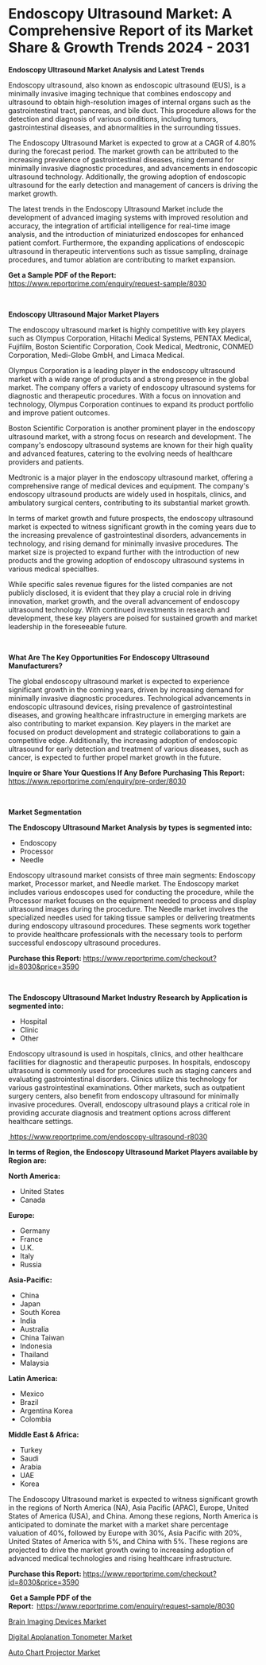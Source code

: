 <p><h1>Endoscopy Ultrasound Market: A Comprehensive Report of its Market Share & Growth Trends 2024 - 2031</h1></p><p><strong>Endoscopy Ultrasound Market Analysis and Latest Trends</strong></p>
<p><p>Endoscopy ultrasound, also known as endoscopic ultrasound (EUS), is a minimally invasive imaging technique that combines endoscopy and ultrasound to obtain high-resolution images of internal organs such as the gastrointestinal tract, pancreas, and bile duct. This procedure allows for the detection and diagnosis of various conditions, including tumors, gastrointestinal diseases, and abnormalities in the surrounding tissues.</p><p>The Endoscopy Ultrasound Market is expected to grow at a CAGR of 4.80% during the forecast period. The market growth can be attributed to the increasing prevalence of gastrointestinal diseases, rising demand for minimally invasive diagnostic procedures, and advancements in endoscopic ultrasound technology. Additionally, the growing adoption of endoscopic ultrasound for the early detection and management of cancers is driving the market growth.</p><p>The latest trends in the Endoscopy Ultrasound Market include the development of advanced imaging systems with improved resolution and accuracy, the integration of artificial intelligence for real-time image analysis, and the introduction of miniaturized endoscopes for enhanced patient comfort. Furthermore, the expanding applications of endoscopic ultrasound in therapeutic interventions such as tissue sampling, drainage procedures, and tumor ablation are contributing to market expansion.</p></p>
<p><strong>Get a Sample PDF of the Report:&nbsp;</strong> <a href="https://www.reportprime.com/enquiry/request-sample/8030">https://www.reportprime.com/enquiry/request-sample/8030</a></p>
<p>&nbsp;</p>
<p><strong>Endoscopy Ultrasound Major Market Players</strong></p>
<p><p>The endoscopy ultrasound market is highly competitive with key players such as Olympus Corporation, Hitachi Medical Systems, PENTAX Medical, Fujifilm, Boston Scientific Corporation, Cook Medical, Medtronic, CONMED Corporation, Medi-Globe GmbH, and Limaca Medical.</p><p>Olympus Corporation is a leading player in the endoscopy ultrasound market with a wide range of products and a strong presence in the global market. The company offers a variety of endoscopy ultrasound systems for diagnostic and therapeutic procedures. With a focus on innovation and technology, Olympus Corporation continues to expand its product portfolio and improve patient outcomes.</p><p>Boston Scientific Corporation is another prominent player in the endoscopy ultrasound market, with a strong focus on research and development. The company's endoscopy ultrasound systems are known for their high quality and advanced features, catering to the evolving needs of healthcare providers and patients.</p><p>Medtronic is a major player in the endoscopy ultrasound market, offering a comprehensive range of medical devices and equipment. The company's endoscopy ultrasound products are widely used in hospitals, clinics, and ambulatory surgical centers, contributing to its substantial market growth.</p><p>In terms of market growth and future prospects, the endoscopy ultrasound market is expected to witness significant growth in the coming years due to the increasing prevalence of gastrointestinal disorders, advancements in technology, and rising demand for minimally invasive procedures. The market size is projected to expand further with the introduction of new products and the growing adoption of endoscopy ultrasound systems in various medical specialties.</p><p>While specific sales revenue figures for the listed companies are not publicly disclosed, it is evident that they play a crucial role in driving innovation, market growth, and the overall advancement of endoscopy ultrasound technology. With continued investments in research and development, these key players are poised for sustained growth and market leadership in the foreseeable future.</p></p>
<p>&nbsp;</p>
<p><strong>What Are The Key Opportunities For Endoscopy Ultrasound Manufacturers?</strong></p>
<p><p>The global endoscopy ultrasound market is expected to experience significant growth in the coming years, driven by increasing demand for minimally invasive diagnostic procedures. Technological advancements in endoscopic ultrasound devices, rising prevalence of gastrointestinal diseases, and growing healthcare infrastructure in emerging markets are also contributing to market expansion. Key players in the market are focused on product development and strategic collaborations to gain a competitive edge. Additionally, the increasing adoption of endoscopic ultrasound for early detection and treatment of various diseases, such as cancer, is expected to further propel market growth in the future.</p></p>
<p><strong>Inquire or Share Your Questions If Any Before Purchasing This Report:</strong> <a href="https://www.reportprime.com/enquiry/pre-order/8030">https://www.reportprime.com/enquiry/pre-order/8030</a></p>
<p>&nbsp;</p>
<p><strong>Market Segmentation</strong></p>
<p><strong>The Endoscopy Ultrasound Market Analysis by types is segmented into:</strong></p>
<p><ul><li>Endoscopy</li><li>Processor</li><li>Needle</li></ul></p>
<p><p>Endoscopy ultrasound market consists of three main segments: Endoscopy market, Processor market, and Needle market. The Endoscopy market includes various endoscopes used for conducting the procedure, while the Processor market focuses on the equipment needed to process and display ultrasound images during the procedure. The Needle market involves the specialized needles used for taking tissue samples or delivering treatments during endoscopy ultrasound procedures. These segments work together to provide healthcare professionals with the necessary tools to perform successful endoscopy ultrasound procedures.</p></p>
<p><strong>Purchase this Report:&nbsp;</strong><a href="https://www.reportprime.com/checkout?id=8030&price=3590">https://www.reportprime.com/checkout?id=8030&price=3590</a></p>
<p>&nbsp;</p>
<p><strong>The Endoscopy Ultrasound Market Industry Research by Application is segmented into:</strong></p>
<p><ul><li>Hospital</li><li>Clinic</li><li>Other</li></ul></p>
<p><p>Endoscopy ultrasound is used in hospitals, clinics, and other healthcare facilities for diagnostic and therapeutic purposes. In hospitals, endoscopy ultrasound is commonly used for procedures such as staging cancers and evaluating gastrointestinal disorders. Clinics utilize this technology for various gastrointestinal examinations. Other markets, such as outpatient surgery centers, also benefit from endoscopy ultrasound for minimally invasive procedures. Overall, endoscopy ultrasound plays a critical role in providing accurate diagnosis and treatment options across different healthcare settings.</p></p>
<p><a href="https://www.reportprime.com/endoscopy-ultrasound-r8030">&nbsp;https://www.reportprime.com/endoscopy-ultrasound-r8030</a></p>
<p><strong>In terms of Region, the Endoscopy Ultrasound Market Players available by Region are:</strong></p>
<p>
    <p> <strong> North America: </strong>
        <ul>
            <li>United States</li>
            <li>Canada</li>
        </ul>
        </p> 
    <p> <strong> Europe: </strong>
        <ul>
            <li>Germany</li>
            <li>France</li>
            <li>U.K.</li>
            <li>Italy</li>
            <li>Russia</li>
        </ul>
        </p> 
    <p> <strong> Asia-Pacific: </strong>
        <ul>
            <li>China</li>
            <li>Japan</li>
            <li>South Korea</li>
            <li>India</li>
            <li>Australia</li>
            <li>China Taiwan</li>
            <li>Indonesia</li>
            <li>Thailand</li>
            <li>Malaysia</li>
        </ul>
        </p> 
    <p> <strong> Latin America: </strong>
        <ul>
            <li>Mexico</li>
            <li>Brazil</li>
            <li>Argentina Korea</li>
            <li>Colombia</li>
        </ul>
        </p> 
    <p> <strong> Middle East & Africa: </strong>
        <ul>
            <li>Turkey</li>
            <li>Saudi</li>
            <li>Arabia</li>
            <li>UAE</li>
            <li>Korea</li>
        </ul>
    </p>
    </p>
<p><p>The Endoscopy Ultrasound market is expected to witness significant growth in the regions of North America (NA), Asia Pacific (APAC), Europe, United States of America (USA), and China. Among these regions, North America is anticipated to dominate the market with a market share percentage valuation of 40%, followed by Europe with 30%, Asia Pacific with 20%, United States of America with 5%, and China with 5%. These regions are projected to drive the market growth owing to increasing adoption of advanced medical technologies and rising healthcare infrastructure.</p></p>
<p><strong>Purchase this Report: </strong><a href="https://www.reportprime.com/checkout?id=8030&price=3590">https://www.reportprime.com/checkout?id=8030&price=3590</a></p>
<p>&nbsp;<strong>Get a Sample PDF of the Report:&nbsp;&nbsp;</strong><a href="https://www.reportprime.com/enquiry/request-sample/8030">https://www.reportprime.com/enquiry/request-sample/8030</a></p>
<p><strong></strong></p>
<p><p><a href="https://www.linkedin.com/pulse/brain-imaging-devices-market-analysis-its-cagr-segmentation-yjhuf">Brain Imaging Devices Market</a></p><p><a href="https://www.linkedin.com/pulse/digital-applanation-tonometer-market-analysis-sze-forecasted-g6oif">Digital Applanation Tonometer Market</a></p><p><a href="https://www.linkedin.com/pulse/auto-chart-projectornbspmarket-focuses-market-share-size-vmjxf">Auto Chart Projector Market</a></p></p>